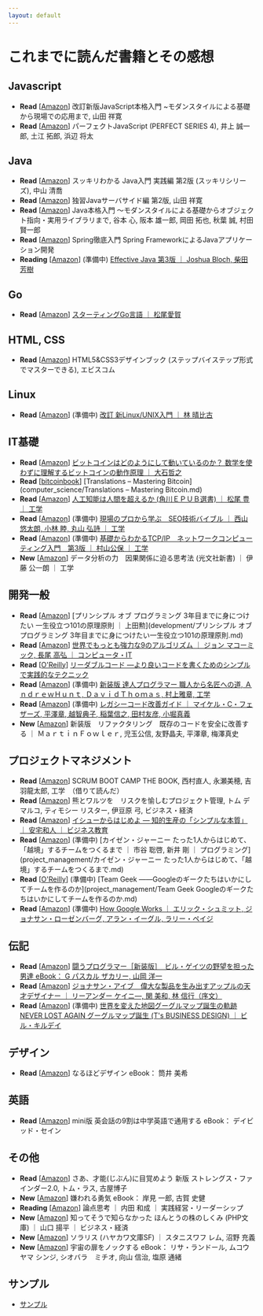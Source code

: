 ```yaml
---
layout: default
---
```


# これまでに読んだ書籍とその感想

## Javascript

 - **Read** [[Amazon](https://www.amazon.co.jp/gp/product/477418411X)] 改訂新版JavaScript本格入門 ~モダンスタイルによる基礎から現場での応用まで, 山田 祥寛
 - **Read** [[Amazon](https://www.amazon.co.jp/gp/product/477414813X)] パーフェクトJavaScript (PERFECT SERIES 4), 井上 誠一郎, 土江 拓郎, 浜辺 将太

## Java

 - **Read** [[Amazon](https://www.amazon.co.jp/gp/product/4844336770)] スッキリわかる Java入門 実践編 第2版 (スッキリシリーズ), 中山 清喬
 - **Read** [[Amazon](https://www.amazon.co.jp/gp/product/4798130494)] 独習Javaサーバサイド編 第2版, 山田 祥寛
 - **Read** [[Amazon](https://www.amazon.co.jp/gp/product/B071D8RYR5)] Java本格入門 ～モダンスタイルによる基礎からオブジェクト指向・実用ライブラリまで, 谷本 心, 阪本 雄一郎, 岡田 拓也, 秋葉 誠, 村田 賢一郎
 - **Read** [[Amazon](https://www.amazon.co.jp/gp/product/B01IEWNLBU)] Spring徹底入門 Spring FrameworkによるJavaアプリケーション開発
 - **Reading** [[Amazon](https://www.amazon.co.jp/dp/4621303252)] (準備中) [Effective Java 第3版 ｜ Joshua Bloch, 柴田 芳樹](java/Effective_Java_第3版.md)

## Go

 - **Read** [[Amazon](https://www.amazon.co.jp/gp/product/B01FH3KRTI)] [スターティングGo言語 ｜ 松尾愛賀](programming_language/スターティングGo言語.md)

## HTML, CSS

 - **Read** [[Amazon](https://www.amazon.co.jp/dp/4883379647)] HTML5&CSS3デザインブック (ステップバイステップ形式でマスターできる), エビスコム

## Linux

 - **Read** [[Amazon](https://www.amazon.co.jp/gp/product/4797327421)] (準備中) [改訂 新Linux/UNIX入門 ｜ 林 晴比古](linux/改訂_新Linux_UNIX入門.md)

## IT基礎

 - **Read** [[Amazon](https://www.amazon.co.jp/dp/B00IXF2SVS)] [ビットコインはどのようにして動いているのか？ 数学を使わずに理解するビットコインの動作原理 ｜ 大石哲之](computer_science/ビットコインはどのようにして動いているのか数学を使わずに理解するビットコインの動作原理.md)
 - **Read** [[bitcoinbook](https://bitcoinbook.info/translations-of-mastering-bitcoin/)] [Translations – Mastering Bitcoin](computer_science/Translations – Mastering Bitcoin.md)
 - **Read** [[Amazon](https://www.amazon.co.jp/gp/product/B00UAAK07S)] [人工知能は人間を超えるか (角川ＥＰＵＢ選書) ｜ 松尾 豊 ｜ 工学](computer_science/人工知能は人間を超えるか.md)
 - **Read** [[Amazon](https://www.amazon.co.jp/gp/product/B07FMR3GD6)] (準備中) [現場のプロから学ぶ　SEO技術バイブル ｜ 西山 悠太朗, 小林 睦, 丸山 弘詩 ｜ 工学](computer_science/現場のプロから学ぶ_SEO技術バイブル.md)
 - **Read** [[Amazon](https://www.amazon.co.jp/gp/product/B00U7A661U)] (準備中) [基礎からわかるTCP/IP　ネットワークコンピューティング入門　第3版 ｜ 村山公保 ｜ 工学](computer_science/基礎からわかるTCP_IP_ネットワークコンピューティング入門_第3版.md)
 - **New** [[Amazon](https://www.amazon.co.jp/gp/product/B071CD9CMP)] データ分析の力　因果関係に迫る思考法 (光文社新書) ｜ 伊藤 公一朗 ｜ 工学
 
## 開発一般

 - **Read** [[Amazon](https://www.amazon.co.jp/gp/product/B071V7MY82)] [プリンシプル オブ プログラミング 3年目までに身につけたい 一生役立つ101の原理原則 ｜ 上田勲](development/プリンシプル オブ プログラミング 3年目までに身につけたい一生役立つ101の原理原則.md)
 - **Read** [[Amazon](https://www.amazon.co.jp/gp/product/B00FR78X64)] [世界でもっとも強力な9のアルゴリズム ｜ ジョン マコーミック, 長尾 高弘 ｜ コンピュータ・IT](development/世界でもっとも強力な9のアルゴリズム.md)
 - **Read** [[O'Reilly](https://www.oreilly.co.jp/books/9784873115658/)] [リーダブルコード ―より良いコードを書くためのシンプルで実践的なテクニック](development/リーダブルコード_より良いコードを書くためのシンプルで実践的なテクニック.md)
 - **Read** [[Amazon](https://www.amazon.co.jp/gp/product/B06W567M44)] (準備中) [新装版 達人プログラマー 職人から名匠への道, ＡｎｄｒｅｗＨｕｎｔ, ＤａｖｉｄＴｈｏｍａｓ, 村上雅章, 工学](development/新装版_達人プログラマー_職人から名匠への道.md)
 - **Read** [[Amazon](https://www.amazon.co.jp/gp/product/B01AN97W08)] (準備中) [レガシーコード改善ガイド ｜ マイケル・C・フェザーズ, 平澤章, 越智典子, 稲葉信之, 田村友彦, 小堀真義](development/レガシーコード改善ガイド.md)
 - **New** [[Amazon](https://www.amazon.co.jp/gp/product/B01IGW5MG0)] 新装版　リファクタリング　既存のコードを安全に改善する ｜ ＭａｒｔｉｎＦｏｗｌｅｒ, 児玉公信, 友野晶夫, 平澤章, 梅澤真史

## プロジェクトマネジメント

 - **Read** [[Amazon](https://www.amazon.co.jp/dp/B00DIM6BMI)] SCRUM BOOT CAMP THE BOOK, 西村直人, 永瀬美穂, 吉羽龍太郎, 工学　（借りて読んだ）
 - **Read** [[Amazon](https://www.amazon.co.jp/gp/product/B00F4QOMWM)] 熊とワルツを　リスクを愉しむプロジェクト管理, トム デマルコ, ティモシー リスター, 伊豆原 弓, ビジネス・経済    
 - **Read** [[Amazon](https://www.amazon.co.jp/gp/product/B00MTL340G)] [イシューからはじめよ ― 知的生産の「シンプルな本質」 ｜ 安宅和人 ｜ ビジネス教育](project_management/イシューからはじめよ知的生産の「シンプルな本質」.md)
 - **Read** [[Amazon](https://www.amazon.co.jp/gp/product/B078HZKLMB)] (準備中) [カイゼン・ジャーニー たった1人からはじめて、「越境」するチームをつくるまで ｜ 市谷 聡啓, 新井 剛 ｜ プログラミング](project_management/カイゼン・ジャーニー たった1人からはじめて、「越境」するチームをつくるまで.md)
 - **Read** [[O'Reilly](https://www.oreilly.co.jp/books/9784873116303/)] (準備中) [Team Geek ――Googleのギークたちはいかにしてチームを作るのか](project_management/Team Geek Googleのギークたちはいかにしてチームを作るのか.md)
 - **Read** [[Amazon](https://www.amazon.co.jp/gp/product/B00OJVMK5O)] (準備中) [How Google Works ｜ エリック・シュミット, ジョナサン・ローゼンバーグ, アラン・イーグル, ラリー・ペイジ](project_management/How_Google_Works.md)

## 伝記

 - **Read** [[Amazon](https://www.amazon.co.jp/gp/product/B00GSHI04M)] [闘うプログラマー［新装版］　ビル・ゲイツの野望を担った男達 eBook： G パスカル ザカリー, 山岡 洋一](biography/闘うプログラマー新装版ビル・ゲイツの野望を担った男達.md)
 - **Read** [[Amazon](https://www.amazon.co.jp/gp/product/B00RX1951E)] [ジョナサン・アイブ　偉大な製品を生み出すアップルの天才デザイナー ｜ リーアンダー ケイニ―, 関 美和, 林 信行（序文）](biography/ジョナサン・アイブ_偉大な製品を生み出すアップルの天才デザイナー.md)
 - **Read** [[Amazon](https://www.amazon.co.jp/gp/product/B07K76331B)]  (準備中) [世界を変えた地図グーグルマップ誕生の軌跡 NEVER LOST AGAIN グーグルマップ誕生 (T's BUSINESS DESIGN) ｜ ビル・キルデイ](biography/世界を変えた地図グーグルマップ誕生の軌跡_NEVER_LOST_AGAIN_グーグルマップ誕生.md)

## デザイン

 - **Read** [[Amazon](https://www.amazon.co.jp/gp/product/B012VJNW6Q)] なるほどデザイン eBook： 筒井 美希

## 英語

 - **Read** [[Amazon](https://www.amazon.co.jp/gp/product/B00DJ2MQ4E)] mini版 英会話の9割は中学英語で通用する eBook： デイビッド・セイン

## その他

 - **Read** [[Amazon](https://www.amazon.co.jp/gp/product/4532321433)] さあ、才能(じぶん)に目覚めよう 新版 ストレングス・ファインダー2.0, トム・ラス, 古屋博子
 - **New** [[Amazon](https://www.amazon.co.jp/gp/product/B00H7RACY8)] 嫌われる勇気 eBook： 岸見 一郎, 古賀 史健
 - **Reading** [[Amazon](https://www.amazon.co.jp/gp/product/B009RO867O)] 論点思考 ｜ 内田 和成 ｜ 実践経営・リーダーシップ
 - **New** [[Amazon](https://www.amazon.co.jp/gp/product/B00H8LHYEE)] 知ってそうで知らなかった ほんとうの株のしくみ (PHP文庫) ｜ 山口 揚平 ｜ ビジネス・経済
 - **New** [[Amazon](https://www.amazon.co.jp/gp/product/B00YGIKEI0)] ソラリス (ハヤカワ文庫SF) ｜ スタニスワフ レム, 沼野 充義
 - **New** [[Amazon](https://www.amazon.co.jp/gp/product/B00G5IQOGK)] 宇宙の扉をノックする eBook： リサ・ランドール, ムコウヤマ シンジ, シオバラ　ミチオ, 向山 信治, 塩原 通緒

## サンプル

 - [サンプル](../sample/sample.html)
